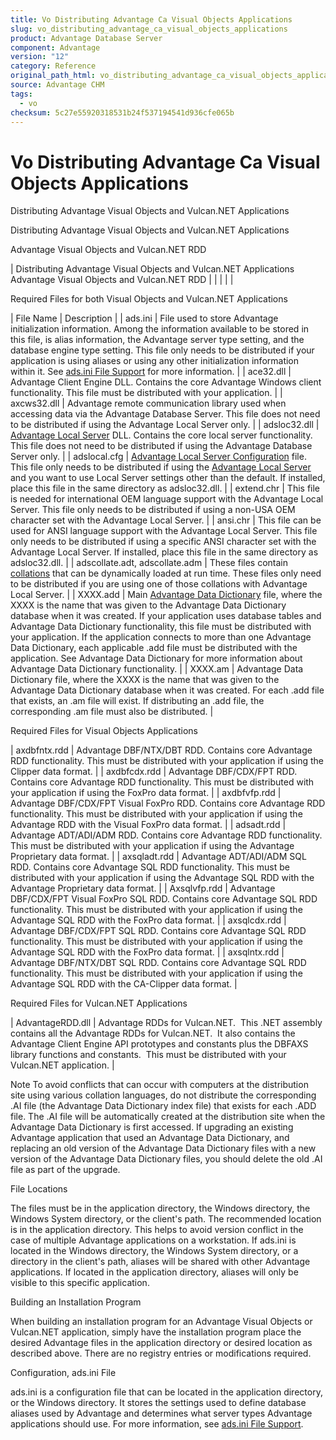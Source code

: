 ```yaml
---
title: Vo Distributing Advantage Ca Visual Objects Applications
slug: vo_distributing_advantage_ca_visual_objects_applications
product: Advantage Database Server
component: Advantage
version: "12"
category: Reference
original_path_html: vo_distributing_advantage_ca_visual_objects_applications.htm
source: Advantage CHM
tags:
  - vo
checksum: 5c27e55920318531b24f537194541d936cfe065b
---
```


# Vo Distributing Advantage Ca Visual Objects Applications

Distributing Advantage Visual Objects and Vulcan.NET Applications

Distributing Advantage Visual Objects and Vulcan.NET Applications

Advantage Visual Objects and Vulcan.NET RDD

| Distributing Advantage Visual Objects and Vulcan.NET Applications  Advantage Visual Objects and Vulcan.NET RDD |  |  |  |  |

Required Files for both Visual Objects and Vulcan.NET Applications

| File Name | Description |
| ads.ini | File used to store Advantage initialization information. Among the information available to be stored in this file, is alias information, the Advantage server type setting, and the database engine type setting. This file only needs to be distributed if your application is using aliases or using any other initialization information within it. See [ads.ini File Support](master_ads_ini_file_support.md) for more information. |
| ace32.dll | Advantage Client Engine DLL. Contains the core Advantage Windows client functionality. This file must be distributed with your application. |
| axcws32.dll | Advantage remote communication library used when accessing data via the Advantage Database Server. This file does not need to be distributed if using the Advantage Local Server only. |
| adsloc32.dll | [Advantage Local Server](master_advantage_local_server.md) DLL. Contains the core local server functionality. This file does not need to be distributed if using the Advantage Database Server only. |
| adslocal.cfg | [Advantage Local Server Configuration](master_advantage_local_server_configuration.md) file. This file only needs to be distributed if using the [Advantage Local Server](master_advantage_local_server.md) and you want to use Local Server settings other than the default. If installed, place this file in the same directory as adsloc32.dll. |
| extend.chr | This file is needed for international OEM language support with the Advantage Local Server. This file only needs to be distributed if using a non-USA OEM character set with the Advantage Local Server. |
| ansi.chr | This file can be used for ANSI language support with the Advantage Local Server. This file only needs to be distributed if using a specific ANSI character set with the Advantage Local Server. If installed, place this file in the same directory as adsloc32.dll. |
| adscollate.adt, adscollate.adm | These files contain [collations](master_collation_support.md) that can be dynamically loaded at run time. These files only need to be distributed if you are using one of those collations with Advantage Local Server. |
| XXXX.add | Main [Advantage Data Dictionary](master_advantage_data_dictionary.md) file, where the XXXX is the name that was given to the Advantage Data Dictionary database when it was created. If your application uses database tables and Advantage Data Dictionary functionality, this file must be distributed with your application. If the application connects to more than one Advantage Data Dictionary, each applicable .add file must be distributed with the application. See Advantage Data Dictionary for more information about Advantage Data Dictionary functionality. |
| XXXX.am | Advantage Data Dictionary file, where the XXXX is the name that was given to the Advantage Data Dictionary database when it was created. For each .add file that exists, an .am file will exist. If distributing an .add file, the corresponding .am file must also be distributed. |

Required Files for Visual Objects Applications

| axdbfntx.rdd | Advantage DBF/NTX/DBT RDD. Contains core Advantage RDD functionality. This must be distributed with your application if using the Clipper data format. |
| axdbfcdx.rdd | Advantage DBF/CDX/FPT RDD. Contains core Advantage RDD functionality. This must be distributed with your application if using the FoxPro data format. |
| axdbfvfp.rdd | Advantage DBF/CDX/FPT Visual FoxPro RDD. Contains core Advantage RDD functionality. This must be distributed with your application if using the Advantage RDD with the Visual FoxPro data format. |
| adsadt.rdd | Advantage ADT/ADI/ADM RDD. Contains core Advantage RDD functionality. This must be distributed with your application if using the Advantage Proprietary data format. |
| axsqladt.rdd | Advantage ADT/ADI/ADM SQL RDD. Contains core Advantage SQL RDD functionality. This must be distributed with your application if using the Advantage SQL RDD with the Advantage Proprietary data format. |
| Axsqlvfp.rdd | Advantage DBF/CDX/FPT Visual FoxPro SQL RDD. Contains core Advantage SQL RDD functionality. This must be distributed with your application if using the Advantage SQL RDD with the FoxPro data format. |
| axsqlcdx.rdd | Advantage DBF/CDX/FPT SQL RDD. Contains core Advantage SQL RDD functionality. This must be distributed with your application if using the Advantage SQL RDD with the FoxPro data format. |
| axsqlntx.rdd | Advantage DBF/NTX/DBT SQL RDD. Contains core Advantage SQL RDD functionality. This must be distributed with your application if using the Advantage SQL RDD with the CA-Clipper data format. |

Required Files for Vulcan.NET Applications

| AdvantageRDD.dll | Advantage RDDs for Vulcan.NET.  This .NET assembly contains all the Advantage RDDs for Vulcan.NET.  It also contains the Advantage Client Engine API prototypes and constants plus the DBFAXS library functions and constants.  This must be distributed with your Vulcan.NET application. |

Note To avoid conflicts that can occur with computers at the distribution site using various collation languages, do not distribute the corresponding .AI file (the Advantage Data Dictionary index file) that exists for each .ADD file. The .AI file will be automatically created at the distribution site when the Advantage Data Dictionary is first accessed. If upgrading an existing Advantage application that used an Advantage Data Dictionary, and replacing an old version of the Advantage Data Dictionary files with a new version of the Advantage Data Dictionary files, you should delete the old .AI file as part of the upgrade.

File Locations

The files must be in the application directory, the Windows directory, the Windows System directory, or the client's path. The recommended location is in the application directory. This helps to avoid version conflict in the case of multiple Advantage applications on a workstation. If ads.ini is located in the Windows directory, the Windows System directory, or a directory in the client's path, aliases will be shared with other Advantage applications. If located in the application directory, aliases will only be visible to this specific application.

Building an Installation Program

When building an installation program for an Advantage Visual Objects or Vulcan.NET application, simply have the installation program place the desired Advantage files in the application directory or desired location as described above. There are no registry entries or modifications required.

Configuration, ads.ini File

ads.ini is a configuration file that can be located in the application directory, or the Windows directory. It stores the settings used to define database aliases used by Advantage and determines what server types Advantage applications should use. For more information, see [ads.ini File Support](master_ads_ini_file_support.md).
